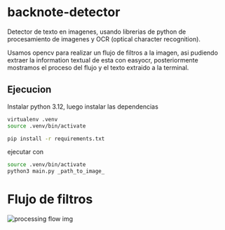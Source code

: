 # backnote-detector

Detector de texto en imagenes, usando librerias de python de procesamiento de
imagenes y OCR (optical character recognition).

Usamos opencv para realizar un flujo de filtros a la imagen, asi pudiendo
extraer la information textual de esta con easyocr, posteriormente mostramos el
proceso del flujo y el texto extraido a la terminal.

## Ejecucion

Instalar python 3.12, luego instalar las dependencias

```sh
virtualenv .venv
source .venv/bin/activate

pip install -r requirements.txt
```

ejecutar con

```sh
source .venv/bin/activate
python3 main.py _path_to_image_
```

# Flujo de filtros

![processing flow img](URL "Image Processing Flow")

